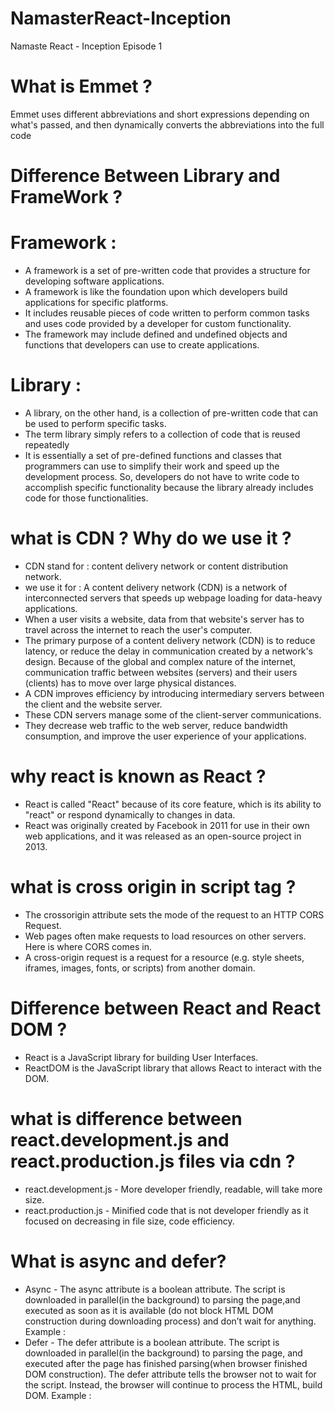 # NamasterReact-Inception
 Namaste React - Inception Episode 1

# What is Emmet ?
  Emmet uses different abbreviations and short expressions depending on what's passed, and then dynamically converts the abbreviations into the full code

# Difference Between Library and FrameWork ?
# Framework : 
* A framework is a set of pre-written code that provides a structure for developing software applications.
* A framework is like the foundation upon which developers build applications for specific platforms.
* It includes reusable pieces of code written to perform common tasks and uses code provided by a developer for custom functionality. 
* The framework may include defined and undefined objects and functions that developers can use to create applications. 

# Library : 
* A library, on the other hand, is a collection of pre-written code that can be used to perform specific tasks.
* The term library simply refers to a collection of code that is reused repeatedly
* It is essentially a set of pre-defined functions and classes that programmers can use to simplify their work and speed up the     development process. So, developers do not have to write code to accomplish specific functionality because the library already includes code for those functionalities.
    
# what is CDN ? Why do we use it ?
  * CDN stand for : content delivery network or content distribution network.
  * we use it for : A content delivery network (CDN) is a network of interconnected servers that speeds up webpage loading for data-heavy applications.
  * When a user visits a website, data from that website's server has to travel across the internet to reach the user's computer.
  * The primary purpose of a content delivery network (CDN) is to reduce latency, or reduce the delay in communication created by a network's design. Because of the global and complex nature of the internet, communication traffic between websites (servers) and their users (clients) has to move over large physical distances. 
  * A CDN improves efficiency by introducing intermediary servers between the client and the website server. 
  * These CDN servers manage some of the client-server communications. 
  * They decrease web traffic to the web server, reduce bandwidth consumption, and improve the user experience of your applications.

# why react is known as React ?
* React is called "React" because of its core feature, which is its ability to "react" or respond dynamically to changes in data.
* React was originally created by Facebook in 2011 for use in their own web applications, and it was released as an open-source project in 2013.

# what is cross origin in script tag ?
* The crossorigin attribute sets the mode of the request to an HTTP CORS Request.
* Web pages often make requests to load resources on other servers. Here is where CORS comes in.
* A cross-origin request is a request for a resource (e.g. style sheets, iframes, images, fonts, or scripts) from another domain.

# Difference between React and React DOM ?
* React is a JavaScript library for building User Interfaces.
* ReactDOM is the JavaScript library that allows React to interact with the DOM.

# what is difference between react.development.js and react.production.js files via cdn ?
* react.development.js - More developer friendly, readable, will take more size.
* react.production.js - Minified code that is not developer friendly as it focused on decreasing in file size, code efficiency.

#  What is async and defer?
* Async - The async attribute is a boolean attribute. The script is downloaded in parallel(in the background) to parsing the page,and   executed as soon as it is available (do not block HTML DOM construction during downloading process) and don’t wait for anything.
Example :  <script src="demo_async.js" async></script>
* Defer - The defer attribute is a boolean attribute. The script is downloaded in parallel(in the background) to parsing the page, and executed after the page has finished parsing(when browser finished DOM construction). The defer attribute tells the browser not to wait for the script. Instead, the browser will continue to process the HTML, build DOM.
Example : <script src="demo_defer.js" defer></script>
